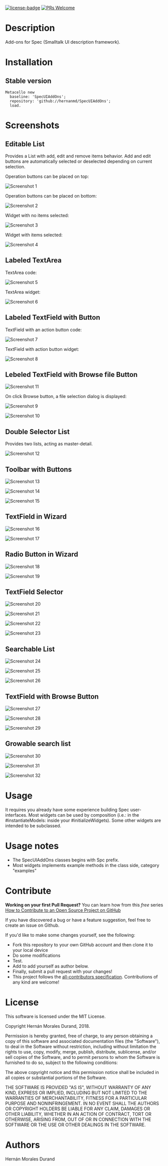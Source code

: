 [![license-badge](https://img.shields.io/badge/license-MIT-blue.svg)](https://img.shields.io/badge/license-MIT-blue.svg)
[![PRs Welcome](https://img.shields.io/badge/PRs-welcome-brightgreen.svg?style=flat-square)](http://makeapullrequest.com)

# Description

Add-ons for Spec (Smalltalk UI description framework).

# Installation

## Stable version

```smalltalk
Metacello new	  baseline: 'SpecUIAddOns';	  repository: 'github://hernanmd/SpecUIAddOns';	  load.
```

# Screenshots

## Editable List

Provides a List with add, edit and remove items behavior. Add and edit buttons are automatically selected or deselected depending on current selection. 

Operation buttons can be placed on top:

![Screenshot 1](screenshots/01_SpcEditableList_code_1.png)

Operation buttons can be placed on bottom:

![Screenshot 2](screenshots/01_SpcEditableList_code_2.png)

Widget with no items selected:

![Screenshot 3](screenshots/01_SpcEditableList_widget_1.png)

Widget with items selected:

![Screenshot 4](screenshots/01_SpcEditableList_widget_2.png)

## Labeled TextArea

TextArea code:

![Screenshot 5](screenshots/02_LabeledTextArea_code.png)

TextArea widget:

![Screenshot 6](screenshots/02_LabeledTextArea_widget.png)

## Labeled TextField with Button

TextField with an action button code:

![Screenshot 7](screenshots/03_SpcLabeledTextFieldWithButton_code.png)

TextField with action button widget:

![Screenshot 8](screenshots/03_SpcLabeledTextFieldWithButton_widget.png)

## Lebeled TextField with Browse file Button

![Screenshot 11](screenshots/04_SpcLabeledTextFieldWithBrowseButton_code.png)

On click Browse button, a file selection dialog is displayed:

![Screenshot 9](screenshots/04_SpcLabeledTextFieldWithBrowseButton_1.png)

![Screenshot 10](screenshots/04_SpcLabeledTextFieldWithBrowseButton_2.png)

## Double Selector List

Provides two lists, acting as master-detail.

![Screenshot 12](screenshots/05_SpcDoubleSelector_final.png)

## Toolbar with Buttons

![Screenshot 13](screenshots/06_SpcToolbarButtons_code.png)

![Screenshot 14](screenshots/06_Toolbar_2.png)

![Screenshot 15](screenshots/06_Toolbar_3.png)

## TextField in Wizard

![Screenshot 16](screenshots/07_SpcWizardTextField_code.png)

![Screenshot 17](screenshots/07_WizardTextField.png)

## Radio Button in Wizard

![Screenshot 18](screenshots/08_SpcWizardRadioButtonExample_code.png)

![Screenshot 19](screenshots/08_SpcWizardRadioButtonExample_widget.png)

## TextField Selector

![Screenshot 20](screenshots/09_SpcLabeledTextFieldSelector_1.png)

![Screenshot 21](screenshots/09_SpcLabeledTextFieldSelector_2.png)

![Screenshot 22](screenshots/09_SpcLabeledTextFieldSelector_3.png)

![Screenshot 23](screenshots/09_SpcLabeledTextFieldSelector_code.png)

## Searchable List

![Screenshot 24](screenshots/10_SingleSearchableMCList_code.png)

![Screenshot 25](screenshots/10_SingleSearchableMCList_widget_1.png)

![Screenshot 26](screenshots/10_SingleSearchableMCList_widget_2.png)

## TextField with Browse Button

![Screenshot 27](screenshots/11_SpcLabeledTextFieldWithBrowseButton_code.png)

![Screenshot 28](screenshots/11_SpcLabeledTextFieldWithBrowseButton_widget_1.png)

![Screenshot 29](screenshots/11_SpcLabeledTextFieldWithBrowseButton_widget_2.png)

## Growable search list

![Screenshot 30](screenshots/12_SpcGrowableSearchList_code.png)

![Screenshot 31](screenshots/12_SpcGrowableSearchList_widget_1.png)

![Screenshot 32](screenshots/12_SpcGrowableSearchList_widget_2.png)

# Usage

It requires you already have some experience building Spec user-interfaces. Most widgets can be used by composition (i.e.: in the #instantiateModels: inside your #initializeWidgets). Some other widgets are intended to be subclassed.

# Usage notes

  - The SpecUIAddOns classes begins with Spc prefix.
  - Most widgets implements example methods in the class side, category "examples"

# Contribute**Working on your first Pull Request?** You can learn how from this *free* series [How to Contribute to an Open Source Project on GitHub](https://egghead.io/series/how-to-contribute-to-an-open-source-project-on-github)If you have discovered a bug or have a feature suggestion, feel free to create an issue on Github.If you'd like to make some changes yourself, see the following:      - Fork this repository to your own GitHub account and then clone it to your local device  - Do some modifications  - Test.  - Add <your GitHub username> to add yourself as author below.  - Finally, submit a pull request with your changes!  - This project follows the [all-contributors specification](https://github.com/kentcdodds/all-contributors). Contributions of any kind are welcome!
# License	This software is licensed under the MIT License.Copyright Hernán Morales Durand, 2018.Permission is hereby granted, free of charge, to any person obtaining a copy of this software and associated documentation files (the "Software"), to deal in the Software without restriction, including without limitation the rights to use, copy, modify, merge, publish, distribute, sublicense, and/or sell copies of the Software, and to permit persons to whom the Software is furnished to do so, subject to the following conditions:The above copyright notice and this permission notice shall be included in all copies or substantial portions of the Software.THE SOFTWARE IS PROVIDED "AS IS", WITHOUT WARRANTY OF ANY KIND, EXPRESS OR IMPLIED, INCLUDING BUT NOT LIMITED TO THE WARRANTIES OF MERCHANTABILITY, FITNESS FOR A PARTICULAR PURPOSE AND NONINFRINGEMENT. IN NO EVENT SHALL THE AUTHORS OR COPYRIGHT HOLDERS BE LIABLE FOR ANY CLAIM, DAMAGES OR OTHER LIABILITY, WHETHER IN AN ACTION OF CONTRACT, TORT OR OTHERWISE, ARISING FROM, OUT OF OR IN CONNECTION WITH THE SOFTWARE OR THE USE OR OTHER DEALINGS IN THE SOFTWARE.
# AuthorsHernán Morales Durand
